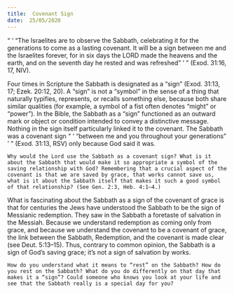 ```yaml
---
title:  Covenant Sign
date:  25/05/2020
---
```


“ ‘ “The Israelites are to observe the Sabbath, celebrating it for the generations to come as a lasting covenant. It will be a sign between me and the Israelites forever, for in six days the LORD made the heavens and the earth, and on the seventh day he rested and was refreshed” ’ ” (Exod. 31:16, 17, NIV).

Four times in Scripture the Sabbath is designated as a “sign” (Exod. 31:13, 17; Ezek. 20:12, 20). A “sign” is not a “symbol” in the sense of a thing that naturally typifies, represents, or recalls something else, because both share similar qualities (for example, a symbol of a fist often denotes “might” or “power”). In the Bible, the Sabbath as a “sign” functioned as an outward mark or object or condition intended to convey a distinctive message. Nothing in the sign itself particularly linked it to the covenant. The Sabbath was a covenant sign “ ‘ “between me and you throughout your generations” ’ ” (Exod. 31:13, RSV) only because God said it was.

`Why would the Lord use the Sabbath as a covenant sign? What is it about the Sabbath that would make it so appropriate a symbol of the saving relationship with God? Remembering that a crucial aspect of the covenant is that we are saved by grace, that works cannot save us, what is it about the Sabbath itself that makes it such a good symbol of that relationship? (See Gen. 2:3, Heb. 4:1–4.)`

What is fascinating about the Sabbath as a sign of the covenant of grace is that for centuries the Jews have understood the Sabbath to be the sign of Messianic redemption. They saw in the Sabbath a foretaste of salvation in the Messiah. Because we understand redemption as coming only from grace, and because we understand the covenant to be a covenant of grace, the link between the Sabbath, Redemption, and the covenant is made clear (see Deut. 5:13–15). Thus, contrary to common opinion, the Sabbath is a sign of God’s saving grace; it’s not a sign of salvation by works.

`How do you understand what it means to “rest” on the Sabbath? How do you rest on the Sabbath? What do you do differently on that day that makes it a “sign”? Could someone who knows you look at your life and see that the Sabbath really is a special day for you?`